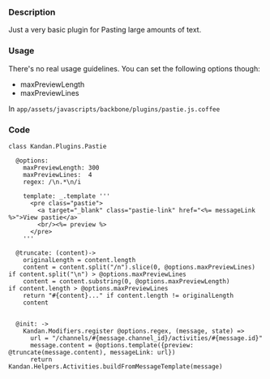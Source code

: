 ### Description
Just a very basic plugin for Pasting large amounts of text.

### Usage
There's no real usage guidelines. You can set the following options though:

* maxPreviewLength
* maxPreviewLines

In `app/assets/javascripts/backbone/plugins/pastie.js.coffee`

### Code
```
class Kandan.Plugins.Pastie

  @options:
    maxPreviewLength: 300
    maxPreviewLines:  4
    regex: /\n.*\n/i

    template: _.template '''
      <pre class="pastie">
        <a target="_blank" class="pastie-link" href="<%= messageLink %>">View pastie</a>
        <br/><%= preview %>
      </pre>
    '''

  @truncate: (content)->
    originalLength = content.length
    content = content.split("/n").slice(0, @options.maxPreviewLines) if content.split("\n") > @options.maxPreviewLines
    content = content.substring(0, @options.maxPreviewLength)        if content.length > @options.maxPreviewLines
    return "#{content}..." if content.length != originalLength
    content


  @init: ->
    Kandan.Modifiers.register @options.regex, (message, state) =>
      url = "/channels/#{message.channel_id}/activities/#{message.id}"
      message.content = @options.template({preview: @truncate(message.content), messageLink: url})
      return Kandan.Helpers.Activities.buildFromMessageTemplate(message)
```